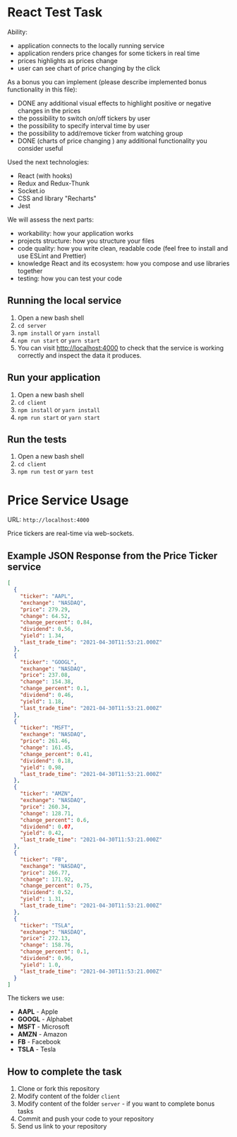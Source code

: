 # React Test Task

Ability:

- application connects to the locally running service
- application renders price changes for some tickers in real time
- prices highlights as prices change
- user can see chart of price changing by the click

As a bonus you can implement (please describe implemented bonus functionality in this file):

- DONE any additional visual effects to highlight positive or negative changes in the prices
- the possibility to switch on/off tickers by user
- the possibility to specify interval time by user
- the possibility to add/remove ticker from watching group
- DONE (charts of price changing ) any additional functionality you consider useful

Used the next technologies:

- React (with hooks)
- Redux and Redux-Thunk
- Socket.io
- CSS and library "Recharts"
- Jest

We will assess the next parts:

- workability: how your application works
- projects structure: how you structure your files
- code quality: how you write clean, readable code (feel free to install and use ESLint and Prettier)
- knowledge React and its ecosystem: how you compose and use libraries together
- testing: how you can test your code

## Running the local service

1. Open a new bash shell
2. `cd server`
3. `npm install` or `yarn install`
4. `npm run start` or `yarn start`
5. You can visit [http://localhost:4000](http://localhost:4000) to check that the service is working correctly and inspect the data it produces.

## Run your application

1. Open a new bash shell
2. `cd client`
3. `npm install` or `yarn install`
4. `npm run start` or `yarn start`

## Run the tests

1. Open a new bash shell
2. `cd client`
3. `npm run test` or `yarn test`

# Price Service Usage

URL:
`http://localhost:4000`

Price tickers are real-time via web-sockets.

## Example JSON Response from the Price Ticker service

```json
[
  {
    "ticker": "AAPL",
    "exchange": "NASDAQ",
    "price": 279.29,
    "change": 64.52,
    "change_percent": 0.84,
    "dividend": 0.56,
    "yield": 1.34,
    "last_trade_time": "2021-04-30T11:53:21.000Z"
  },
  {
    "ticker": "GOOGL",
    "exchange": "NASDAQ",
    "price": 237.08,
    "change": 154.38,
    "change_percent": 0.1,
    "dividend": 0.46,
    "yield": 1.18,
    "last_trade_time": "2021-04-30T11:53:21.000Z"
  },
  {
    "ticker": "MSFT",
    "exchange": "NASDAQ",
    "price": 261.46,
    "change": 161.45,
    "change_percent": 0.41,
    "dividend": 0.18,
    "yield": 0.98,
    "last_trade_time": "2021-04-30T11:53:21.000Z"
  },
  {
    "ticker": "AMZN",
    "exchange": "NASDAQ",
    "price": 260.34,
    "change": 128.71,
    "change_percent": 0.6,
    "dividend": 0.07,
    "yield": 0.42,
    "last_trade_time": "2021-04-30T11:53:21.000Z"
  },
  {
    "ticker": "FB",
    "exchange": "NASDAQ",
    "price": 266.77,
    "change": 171.92,
    "change_percent": 0.75,
    "dividend": 0.52,
    "yield": 1.31,
    "last_trade_time": "2021-04-30T11:53:21.000Z"
  },
  {
    "ticker": "TSLA",
    "exchange": "NASDAQ",
    "price": 272.13,
    "change": 158.76,
    "change_percent": 0.1,
    "dividend": 0.96,
    "yield": 1.0,
    "last_trade_time": "2021-04-30T11:53:21.000Z"
  }
]
```

The tickers we use:

- **AAPL** - Apple
- **GOOGL** - Alphabet
- **MSFT** - Microsoft
- **AMZN** - Amazon
- **FB** - Facebook
- **TSLA** - Tesla

## How to complete the task

1. Clone or fork this repository
2. Modify content of the folder `client`
3. Modify content of the folder `server` - if you want to complete bonus tasks
4. Commit and push your code to your repository
5. Send us link to your repository
